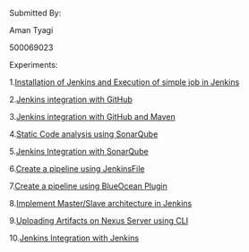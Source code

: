 Submitted By:

Aman Tyagi

500069023

Experiments:

1.[Installation of Jenkins and Execution of simple job in Jenkins](https://github.com/hkshitesh/CICD-LAB-FILE-FOLDERS/blob/master/R171218017/Experiment-1%20(Aman%20Tyagi).docx)

2.[Jenkins integration with GitHub](https://github.com/hkshitesh/CICD-LAB-FILE-FOLDERS/blob/master/R171218017/Experiment-2%20(%20Aman%20Tyagi).docx)

3.[Jenkins integration with GitHub and Maven](https://github.com/hkshitesh/CICD-LAB-FILE-FOLDERS/blob/master/R171218017/Experiment-3%20(Aman%20Tyagi).docx)

4.[Static Code analysis using SonarQube](https://github.com/hkshitesh/CICD-LAB-FILE-FOLDERS/blob/master/R171218017/Experiment-4%20(Aman%20Tyagi).docx)

5.[Jenkins Integration with SonarQube](https://github.com/hkshitesh/CICD-LAB-FILE-FOLDERS/blob/master/R171218017/Experiment-5%20(Aman%20Tyagi).docx)

6.[Create a pipeline using JenkinsFile](https://github.com/hkshitesh/CICD-LAB-FILE-FOLDERS/blob/master/R171218017/Experiment-6%20(Aman%20Tyagi).docx)

7.[Create a pipeline using BlueOcean Plugin](https://github.com/hkshitesh/CICD-LAB-FILE-FOLDERS/blob/master/R171218017/Experiment-7%20(Aman%20Tyagi).docx)

8.[Implement Master/Slave architecture in Jenkins](https://github.com/hkshitesh/CICD-LAB-FILE-FOLDERS/blob/master/R171218017/Experiment-8%20(Aman%20Tyagi).docx)

9.[Uploading Artifacts on Nexus Server using CLI](https://github.com/hkshitesh/CICD-LAB-FILE-FOLDERS/blob/master/R171218017/Experiment-9%20(Aman%20Tyagi).docx)

10.[Jenkins Integration with Jenkins](https://github.com/hkshitesh/CICD-LAB-FILE-FOLDERS/blob/master/R171218017/Experiment-10%20(Aman%20Tyagi).docx)
